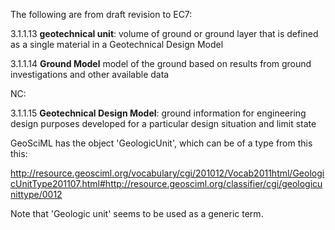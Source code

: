 
The following are from draft revision to EC7:

3.1.1.13 **geotechnical unit**: volume of ground or ground layer that is defined as a single material in a Geotechnical Design Model

3.1.1.14 **Ground Model** model of the ground based on results from ground investigations and other available data

NC: 

3.1.1.15 **Geotechnical Design Model**: ground information for engineering design purposes developed for a particular design situation and limit state

GeoSciML has the object 'GeologicUnit', which can be of a type from this this:

http://resource.geosciml.org/vocabulary/cgi/201012/Vocab2011html/GeologicUnitType201107.html#http://resource.geosciml.org/classifier/cgi/geologicunittype/0012

Note that 'Geologic unit' seems to be used as a generic term.
